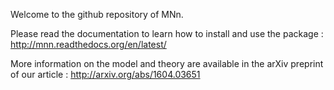 Welcome to the github repository of MNn.

Please read the documentation to learn how to install and use the package : http://mnn.readthedocs.org/en/latest/

More information on the model and theory are available in the arXiv preprint of our article : http://arxiv.org/abs/1604.03651
